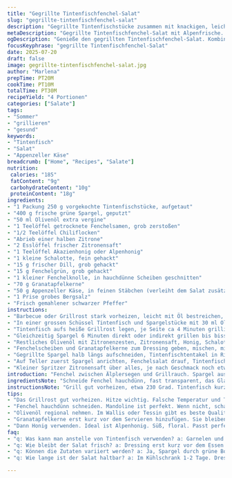 ```yaml
---
title: "Gegrillte Tintenfischfenchel-Salat"
slug: "gegrillte-tintenfischfenchel-salat"
description: "Gegrillte Tintenfischstücke zusammen mit knackigen, leicht gerösteten grünen Spargeln. Fenchel in feinen Scheiben, mit Fenchelsamen und Chili gewürzt. Zitronenzesten und Granatapfelkerne bringen frische und saure Noten. Ein Hauch Honig im Dressing, fein gewürzt mit Schalotten und Dill. Die Kombination bringt alpine Frische, perfekt für einen Abend auf der Alp oder am Feuer. Wenig Fett, glutenfrei, milchfrei, keine Nüsse. Vorbereitung schnell, Grillzeit kurz. Ein Hauch mediterraner Alpenflair."
metaDescription: "Gegrillte Tintenfischfenchel-Salat mit Alpenfrische. Perfekt für die Sommerabende in den Bergen."
ogDescription: "Genieße den gegrillten Tintenfischfenchel-Salat. Kombination aus knusprigem Spargel und frischen Zutaten."
focusKeyphrase: "gegrillte Tintenfischfenchel-Salat"
date: 2025-07-20
draft: false
image: gegrillte-tintenfischfenchel-salat.jpg
author: "Marlena"
prepTime: PT20M
cookTime: PT10M
totalTime: PT30M
recipeYield: "4 Portionen"
categories: ["Salate"]
tags:
- "Sommer"
- "grillieren"
- "gesund"
keywords:
- "Tintenfisch"
- "Salat"
- "Appenzeller Käse"
breadcrumb: ["Home", "Recipes", "Salate"]
nutrition: 
 calories: "185"
 fatContent: "9g"
 carbohydrateContent: "10g"
 proteinContent: "18g"
ingredients:
- "1 Packung 250 g vorgekochte Tintenfischstücke, aufgetaut"
- "400 g frische grüne Spargel, geputzt"
- "50 ml Olivenöl extra vergine"
- "1 Teelöffel getrocknete Fenchelsamen, grob zerstoßen"
- "1/2 Teelöffel Chiliflocken"
- "Abrieb einer halben Zitrone"
- "2 Esslöffel frischer Zitronensaft"
- "1 Teelöffel Akazienhonig oder Alpenhonig"
- "1 kleine Schalotte, fein gehackt"
- "15 g frischer Dill, grob gehackt"
- "15 g Fenchelgrün, grob gehackt"
- "1 kleiner Fenchelknolle, in hauchdünne Scheiben geschnitten"
- "70 g Granatapfelkerne"
- "50 g Appenzeller Käse, in feinen Stäbchen (verleiht dem Salat zusätzlichen Biss und Alpine Note, ist eine Abweichung)"
- "1 Prise grobes Bergsalz"
- "Frisch gemahlener schwarzer Pfeffer"
instructions:
- "Barbecue oder Grillrost stark vorheizen, leicht mit Öl bestreichen, damit nichts klebt."
- "In einer grossen Schüssel Tintenfisch und Spargelstücke mit 30 ml Olivenöl, Fenchelsamen und Chiliflocken vermengen. Mit Salz und Pfeffer würzen."
- "Tintenfisch aufs heiße Grillrost legen, je Seite ca 4 Minuten grillieren bis leicht gebräunt, nicht zu trocken lassen. Auf Teller ruhen lassen."
- "Gleichzeitig Spargel 6 Minuten direkt oder indirekt grillen bis bissfest, knackig bleibt."
- "Restliches Olivenöl mit Zitronenzesten, Zitronensaft, Honig, Schalotte, Dill und Fenchelgrün gut verquirlen zu einem Dressing."
- "Fenchelscheiben und Granatapfelkerne zum Dressing geben, mischen, mit Salz und Pfeffer abschmecken."
- "Gegrillte Spargel halb längs aufschneiden, Tintenfischtentakel in Ringe schneiden aber die Enden dran lassen für Rustikalität."
- "Auf Teller zuerst Spargel anrichten, Fenchelsalat drauf, Tintenfischscheiben und Appenzeller-Stäbchen dekorativ platzieren."
- "Kleiner Spritzer Zitronensaft über alles, je nach Geschmack noch etwas gemalmener schwarzer Pfeffer."
introduction: "Fenchel zwischen Älplersegen und Grillrauch. Spargel aus den Gärten am Zürichsee, Tintenfisch aus dem fernen Meer, trifft Genuss der Berge. Kombiniert, das Abenteuer in deinem Gaumen. Manche essen Käse, wir legen Appenzeller neben Tintenfisch. Leicht, frisch, herb, süss. Zutaten aus dem Tal und vom Berg, zusammen in einem Salat, als wärst du auf einer Sonnenterrasse über dem Bodensee. Wenig Aufwand, viel Wirkung. Die Alpen bringen mehr als Käse und Rösti. Sie bringen frische Kräuter, sie bringen den rauen Bodengeist."
ingredientsNote: "Schneide Fenchel hauchdünn, fast transparent, das Glas vom Tessin ist da ein Helfer. Spargel frisch, nicht zu dick, aus dem Emmental oder Zugerrland, kräftig, noch saftig. Tintenfisch vorgekocht, tiefgekühlt vom Fischhändler, dann schnell aufgetaut. Akazienhonig ist milder als Blütenhonig, passt besser zu Fisch und Fenchel. Appenzeller Käse in dünne Stäbchen statt gerieben bringt Überraschung im Mund. Frische Kräuter wie Dill und Fenchelgrün sind die Alpen, die du riechst. Olivenöl darf ruhig vom Wallis oder vom Tessin stammen, Aroma intensiv."
instructionsNote: "Grill gut vorheizen, etwa 230 Grad. Tintenfisch kurz grillieren, nie länger als 8-9 Minuten insgesamt. Spargel 5-6 Minuten, direkt oder indirekt, je nach Hitze. Dressing erst vor dem Anrichten mischen, damit Fenchelknolle knackig bleibt. Granatapfel nicht zerdrücken, sanft unterheben. Tintenfisch schneiden mit scharfem Messer, ruhig rustikal, Tentakeln dran lassen. Spargel halbieren der Länge nach gibt mehr Oberfläche. Zum Schluss alles arrangieren, nicht vermischen, eher schichten. Frisch gemahlener Pfeffer gibt den letzten Kick."
tips:
- "Das Grillrost gut vorheizen. Hitze wichtig. Falsche Temperatur und Tintenfisch wird zäh. Ideal sind 230 Grad. Kurz grillieren. Timing entscheidet über Zartheit."
- "Fenchel hauchdünn schneiden. Mandoline ist perfekt. Wenn nicht, scharfes Messer benutzen. Scheiben üben Druck aus. Kein Saft verlieren. Fenchel grüner, knackiger."
- "Olivenöl regional nehmen. Im Wallis oder Tessin gibt es beste Qualität. Starkes Aroma wichtig. weniger ist mehr. Dressing frisch zubereiten, nicht im Voraus."
- "Granatapfelkerne erst kurz vor dem Servieren hinzufügen. Sie bleiben schön knackig. Bitterkeit vermeiden. Sanft unterheben. Textur im Salat ist entscheidend."
- "Dann Honig verwenden. Ideal ist Alpenhonig. Süß, floral. Passt perfekt zu den anderen Zutaten. Zitrone bringt Frische. Balance der Aromen ist wichtig."
faq:
- "q: Was kann man anstelle von Tintenfisch verwenden? a: Garnelen und sogar fester Fisch. Auch vegetarische Alternativen passen. Aromen divers halten. Genießen."
- "q: Wie bleibt der Salat frisch? a: Dressing erst kurz vor dem Essen dazugeben. Fenchel knackig. Spargel auch gut drauf aufpassen. Zugedeckt aufbewahren."
- "q: Können die Zutaten variiert werden? a: Ja, Spargel durch grüne Bohnen ersetzen. Auch andere Kräuter ausprobieren. Dill weglassen, wenn nicht mag. Flexibel sein."
- "q: Wie lange ist der Salat haltbar? a: Im Kühlschrank 1-2 Tage. Dressing separat lagern. Vor dem Essen frisch machen. Keine matschigen Zutaten wollen."

---
```

